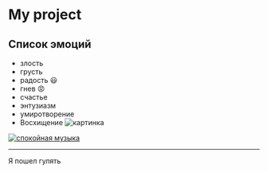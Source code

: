 # My project
## Список эмоций 
* злость
* грусть
* радость :smiley:
* гнев :rage:
* счастье 
* энтузиазм
* умиротворение
* Восхищение
![картинка](https://media.proglib.io/wp-uploads/2018/04/python-acc9c68ff62d73618344379ce3e645c9.png)

[![спокойная музыка](https://upload.wikimedia.org/wikipedia/commons/thumb/2/2a/Mount._Mkinvarcveri_%28Kazbek%29_5033_m.%2C_Stefancminda_district.jpg/420px-Mount._Mkinvarcveri_%28Kazbek%29_5033_m.%2C_Stefancminda_district.jpg)](https://www.youtube.com/watch?v=S7U8ExhCK50
)

<hr>
Я пошел гулять